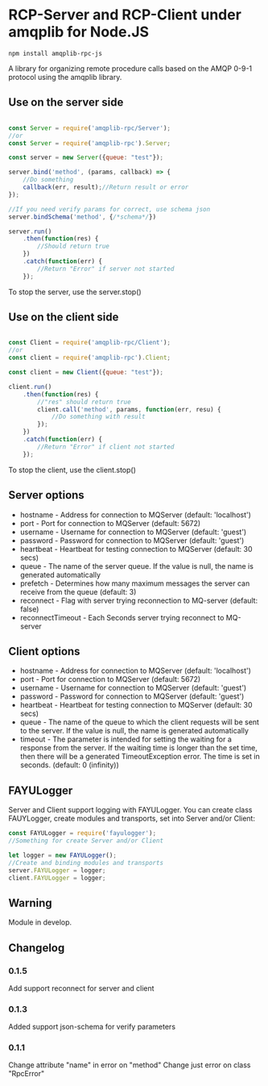 # RCP-Server and RCP-Client under amqplib for Node.JS

	npm install amqplib-rpc-js

A library for organizing remote procedure calls based on the AMQP 0-9-1 protocol using the amqplib library.

## Use on the server side

```javascript

const Server = require('amqplib-rpc/Server');
//or
const Server = require('amqplib-rpc').Server;

const server = new Server({queue: "test"});

server.bind('method', (params, callback) => {
	//Do something
	callback(err, result);//Return result or error
});

//If you need verify params for correct, use schema json
server.bindSchema('method', {/*schema*/})

server.run()
	.then(function(res) {
		//Should return true
	})
	.catch(function(err) {
		//Return "Error" if server not started
	});

```

To stop the server, use the server.stop()

## Use on the client side

```javascript

const Client = require('amqplib-rpc/Client');
//or
const client = require('amqplib-rpc').Client;

const client = new Client({queue: "test"});

client.run()
	.then(function(res) {
		//"res" should return true
		client.call('method', params, function(err, resu) {
			//Do something with result
		});
	})
	.catch(function(err) {
		//Return "Error" if client not started
	});
```

To stop the client, use the client.stop()

## Server options

- hostname - Address for connection to MQServer (default: 'localhost')
- port - Port for connection to MQServer (default: 5672)
- username - Username for connection to MQServer (default: 'guest')
- password - Password for connection to MQServer (default: 'guest')
- heartbeat - Heartbeat for testing connection to MQServer (default: 30 secs)
- queue - The name of the server queue. If the value is null, the name is generated automatically
- prefetch - Determines how many maximum messages the server can receive from the queue (default: 3)
- reconnect - Flag with server trying reconnection to MQ-server (default: false)
- reconnectTimeout - Each Seconds server trying reconnect to MQ-server

## Client options

- hostname - Address for connection to MQServer (default: 'localhost')
- port - Port for connection to MQServer (default: 5672)
- username - Username for connection to MQServer (default: 'guest')
- password - Password for connection to MQServer (default: 'guest')
- heartbeat - Heartbeat for testing connection to MQServer (default: 30 secs)
- queue - The name of the queue to which the client requests will be sent to the server. If the value is null, the name is generated automatically
- timeout - The parameter is intended for setting the waiting for a response from the server. If the waiting time is longer than the set time, then there will be a generated TimeoutException error. The time is set in seconds. (default: 0 (infinity))

## FAYULogger

Server and Client support logging with FAYULogger. You can create class FAUYLogger, create modules and transports, set into Server and/or Client:

```javascript
const FAYULogger = require('fayulogger');
//Something for create Server and/or Client

let logger = new FAYULogger();
//Create and binding modules and transports
server.FAYULogger = logger;
client.FAYULogger = logger;
```

## Warning

Module in develop.

## Changelog

### 0.1.5

Add support reconnect for server and client

### 0.1.3

Added support json-schema for verify parameters

### 0.1.1

Change attribute "name" in error on "method"
Change just error on class "RpcError"